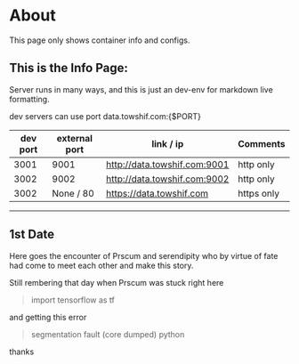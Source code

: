 # About

This page only shows container info and configs.

## This is the Info Page: 

Server runs in many ways, and this is just an dev-env for markdown live formatting. 

dev servers can use port data.towshif.com:{$PORT}

| dev port  |  external port    |   link / ip                         | Comments   |
| ---       |  ---              |---                           |---         |
| 3001      | 9001              | http://data.towshif.com:9001 | http only  |
| 3002      | 9002              | http://data.towshif.com:9002 | http only  |
| 3002      | None / 80         | https://data.towshif.com     | https only |

---
## 1st Date
Here goes the encounter of Prscum and serendipity who by virtue of fate had come to meet each other and make this story. 

Still rembering that day when Prscum was stuck right here 
> import tensorflow as tf 

and getting this error 

> segmentation fault (core dumped)  python

thanks